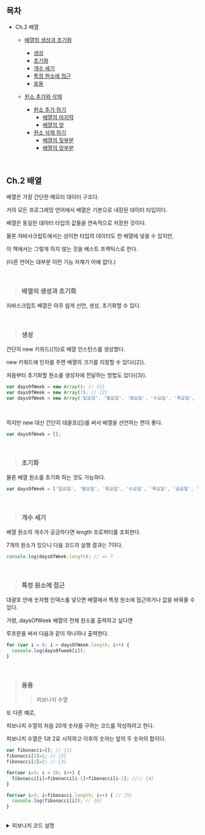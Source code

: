 ## 목차

- Ch.2 배열
  
  - [배열의 생성과 초기화](#배열의-생성과-초기화)
    - [생성](#생성)
    - [초기화](#초기화)
    - [개수 세기](#개수-세기)
    - [특정 원소에 접근](#특정-원소에-접근)
    - [응용](#응용)

  - [원소 추가와 삭제](#원소-추가와-삭제)
    - [원소 추가 하기](#원소-추가-하기)
      - [배열의 마지막](#배열의-마지막)
      - [배열의 앞](#배열의-앞)
    - [원소 삭제 하기](#원소-삭제-하기)
      - [배열의 뒷부분](#배열의-뒷부분)
      - [배열의 앞부분](#배열의-앞부분)


<br />

## Ch.2 배열

배열은 가장 간단한 메모리 데이터 구조다.

거의 모든 프로그래밍 언어에서 배열은 기본으로 내장된 데이터 타입이다.

배열은 동일한 데이터 타입의 값들을 연속적으로 저장한 것이다.

물론 자바사크립트에서는 상이한 타입의 데이터도 한 배열에 넣을 수 있지만,

이 책에서는 그렇게 하지 않는 것을 베스트 프랙틱스로 한다.

(다른 언어는 대부분 이런 기능 자체가 아예 없다.)

<br />

> ### 배열의 생성과 초기화

자바스크립트 배열은 아주 쉽게 선언, 생성, 초기화할 수 있다.

<br />

> ### 생성

간단히 new 키워드({1})로 배열 인스턴스를 생성했다.

new 키워드에 인자를 주면 배열의 크기를 지정할 수 있다({2}).

처음부터 초기화할 원소를 생성자에 전달하는 방법도 있다({3}).

```js
var daysOfWeek = new Array(); // {1}
var daysOfWeek = new Array(7); // {2}
var daysOfWeek = new Array('일요일', '월요일', '화요일', '수요일', '목요일', '금요일', '토요일'); // {3}
```

<br />

하지만 new 대신 간단히 대괄호([])를 써서 배열을 선언하는 편이 좋다.

```js
var daysOfWeek = [];
```

<br />

> ### 초기화

물론 배열 원소를 초기화 하는 것도 가능하다.

```js
var daysOfWeek = ['일요일', '월요일', '화요일', '수요일', '목요일', '금요일', '토요일'];
```

<br />

> ### 개수 세기

배열 원소의 개수가 궁금하다면 length 프로퍼티를 조회한다.

7개의 원소가 있으니 다음 코드의 실행 결과는 7이다.

```js
console.log(daysOfWeek.length); // => 7
```

<br />

> ### 특정 원소에 접근

대괄호 안에 숫자형 인덱스를 넣으면 배열에서 특정 원소에 접근하거나 값을 바꿔줄 수 있다.

가령, daysOfWeek 배열의 전체 원소를 출력하고 싶다면

루프문을 써서 다음과 같이 하나하나 출력한다.

```js
for (var i = 0; i < daysOfWeek.length; i++) {
  console.log(daysOfweek[i]);
}
```

<br />

> ### 응용
>> 피보나치 수열

또 다른 예로,

피보나치 수열의 처음 20개 숫자를 구하는 코드를 작성하려고 한다.

피보나치 수열은 1과 2로 시작하고 이후의 숫자는 앞의 두 숫자의 합이다.

```js
var fibonacci=[]; // {1}
fibonacci[1]=1; // {2}
fibonacci[2]=2; // {3}

for(var i=3; i < 20; i++) {
  fibonacci[i]=fibonacci[i-1]+fibonacci[i-2]; //// {4}
}

for(var i=3; i<fibonacci.length; i++) { // {5}
  console.log(fibonacci[i]); // {6}
}
```

<br />

<details>
<summary>피보나치 코드 설명</summary>
<div markdown="1">

<br />
  
{1} : 배열 선언

{2},{3} : 피보나치 수열의 처음 두 숫자 1, 2를 배열의 두/세번째 원소에 각각 할당한다.

(자바스크립트 배열의 인덱스는 항상 0부터 시작하고,

피보나치 수열에서 0번째는 존재하지 않으니 건너 뛰는 것)

{4} : 루프문 배열의 이전 원소 2개를 더하고 그 결과를 현재 원소에 세팅하는 일을 반복한다.

{6} : 완성된 수열을 콘솔에서 확인하기위해

{5} : 다시 처음부터 루프를 돌린다.
  
<br />

> ### 원소 추가와 삭제

배열의 원소 추가/삭제는 조금 까다롭다.

<br />

0 ~ 9 까지 정수가 나열 된 numbers 배열을 예로 들어보자.

```js
var numbers = [0, 1, 2, 3, 4, 5, 6, 7, 8, 9];
```

<br />

> ### 원소 추가 하기

> #### 배열의 마지막

위 배열에서 새 원소(10)를 추가하려면, 가장 마지막 인덱스에 원하는 값을 할당한다.

```js
numbers[numbers.length] = 10;
```

<br />

push 메소드를 이용해 배열의 마지막 위치에 새 원소를 추가하는 방법도 있다.

추가할 원소를 인자에 원하는 만큼 넘겨주면 된다.

아래와 같이 push 메소드를 사용하게 되면

numbers 배열에는 0 ~ 13 까지의 숫자들이 담겨 있을 것 이다.

```js
numbers.push(11);
numbers.push(12, 13);
```

<br />

> #### 배열의 앞

배열의 마지막이 아니라 앞부분에 새 원소를 추가하려면,

기존에 들어 있던 원소를 전부 우측으로 한 칸씩 이동시켜 첫 번째 위치를 비워놔야 할 것이다.

아래 코드를 보자.

<br />

for 문으로 마지막 위치 + 1(길이) 부터 모든 원소를 순회하면서

이전 원소를 새로운 위치로 옮기고,

마지막에 새로운 값(-1)을 첫 번째 위치에 할당한다.

```js
for (var i=numbers.length; i>=0; i--){
  numbers[i] = numbers[i-1];
}
numbers[0] = -1;
```

<br />

다른 방법도 있다.

자바스크립트에는 Array.unshift라는 메소드가 있는데, 배열 앞부분에 삽일할 값(들)을 인자로 넘겨준다.

<br />

아래 코드에서 unshift 메소드는 -2를, 그리고 -3과 -4를 차례대로 numbers 배열 전단에 추가한다.

실행 결과, 배열에는 -4 ~ 13의 숫자가 들어간다.

```js
numbers.unshift(-2);
numbers.unshift(-4, -3);
```

<br />

> ### 원소 삭제 하기

> #### 배열의 뒷부분

배열 뒷부분의 값을 삭제하려면 pop 메소드를 사용하면 된다.

실행 결과 13이 빠지면서 배열에 포함된 숫자는 -4 ~ 12이고,

배열의 크기는 17이다.

```js
numbers.pop();
```

<br />

> #### 배열의 앞부분

배열 앞부분 값을 없애려면 다음 코드처럼 한다.

실행 결과 모든 원소를 한 칸씩 좌측으로 옮기게 되는데,

배열의 크기는 여전히 17로 남게된다.

배열에 잉여 원소(값은 undifined)가 발생했다는 뜻이다.

```js
for (var i=0; i<numbers.length; i++){
  numbers[i] = numbers[i+1];
}
```

<br />

루프내 코드가 마지막으로 실행될 때 i+1은 존재하지 않는 위치를 참조한다.

(일부 언어에서는 이런 경우 예외를 던지고 numbers.length - 1에서 루프를 중단함)

이말은 즉슨 배열의 원래 값들이 실제로 삭제 된 것이 아닌,

덮어씌워져 있다는 것 이다. 

(배열의 길이가 동일하고 잉여 원소 undifined가 만들어 졌기 때문)

<br />

따라서, 어떤 원소를 배열 앞부분부터 정말 지우고 싶다면 shift 메소드를 사용해야 한다.

실행 결과 배열의 길이는 16, 값은 -3 ~ 12가 되는 걸 알 수 있다.

```js
numbers.shift();
```

<br />



<br />




<br />



<br />

<br />



<br />



<br />



<br />




<br />



<br />